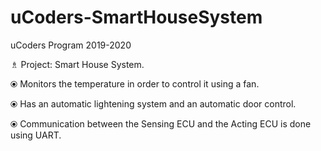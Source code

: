 # uCoders-SmartHouseSystem
uCoders Program 2019-2020

♗ Project: Smart House System.

⦿ Monitors the temperature in order to control it using a fan.

⦿ Has an automatic lightening system and an automatic door control.

⦿ Communication between the Sensing ECU and the Acting ECU is done using UART.
